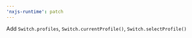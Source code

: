 ```yaml
---
'nxjs-runtime': patch
---
```


Add `Switch.profiles`, `Switch.currentProfile()`, `Switch.selectProfile()`
